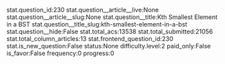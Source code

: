 stat.question_id:230
stat.question__article__live:None
stat.question__article__slug:None
stat.question__title:Kth Smallest Element in a BST
stat.question__title_slug:kth-smallest-element-in-a-bst
stat.question__hide:False
stat.total_acs:13538
stat.total_submitted:21056
stat.total_column_articles:13
stat.frontend_question_id:230
stat.is_new_question:False
status:None
difficulty.level:2
paid_only:False
is_favor:False
frequency:0
progress:0
